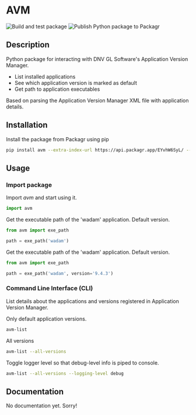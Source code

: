 # AVM

![Build and test package](https://github.com/SevanSSP/avm/actions/workflows/test.yml/badge.svg?branch=master)
![Publish Python package to Packagr](https://github.com/SevanSSP/avm/workflows/Publish%20Python%20package%20to%20Packagr/badge.svg)

## Description
Python package for interacting with DNV GL Software's Application Version Manager.

* List installed applications
* See which application version is marked as default
* Get path to application executables

Based on parsing the Application Version Manager XML file with application details.

## Installation
Install the package from Packagr using pip

```bash
pip install avm --extra-index-url https://api.packagr.app/EYvhW6SyL/ --disable-pip-version-check
```

## Usage
### Import package
Import *avm* and start using it.

```python
import avm
```  

Get the executable path of the 'wadam' application. Default version.

```python
from avm import exe_path

path = exe_path('wadam')
```  

Get the executable path of the 'wadam' application. Default version.

```python
from avm import exe_path

path = exe_path('wadam', version='9.4.3')
```  

### Command Line Interface (CLI)
List details about the applications and versions registered in Application Version Manager.

Only default application versions.

```bash
avm-list
```

All versions

```bash
avm-list --all-versions
```

Toggle logger level so that debug-level info is piped to console.

```bash
avm-list --all-versions --logging-level debug
```

## Documentation
No documentation yet. Sorry!
